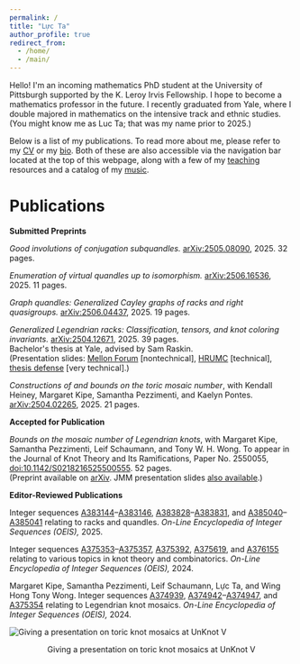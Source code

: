 ```yaml
---
permalink: /
title: "Lực Ta"
author_profile: true
redirect_from: 
  - /home/
  - /main/
---
```


Hello! I'm an incoming mathematics PhD student at the University of Pittsburgh supported by the K. Leroy Irvis Fellowship. I hope to become a mathematics professor in the future. I recently graduated from Yale, where I double majored in mathematics on the intensive track and ethnic studies. (You might know me as Luc Ta; that was my name prior to 2025.) 

Below is a list of my publications. To read more about me, please refer to my [CV](https://luc-ta.github.io/cv/) or my [bio](https://luc-ta.github.io/about/). Both of these are also accessible via the navigation bar located at the top of this webpage, along with a few of my [teaching](https://luc-ta.github.io/teaching/) resources and a catalog of my [music](https://luc-ta.github.io/music/).

Publications
======



**Submitted Preprints**

_Good involutions of conjugation subquandles._ [arXiv:2505.08090](https://arxiv.org/abs/2505.08090), 2025. 32 pages.

_Enumeration of virtual quandles up to isomorphism._ [arXiv:2506.16536](https://arxiv.org/abs/2506.16536), 2025. 11 pages.

_Graph quandles: Generalized Cayley graphs of racks and right quasigroups._ [arXiv:2506.04437](https://arxiv.org/abs/2506.04437), 2025. 19 pages.

_Generalized Legendrian racks: Classification, tensors, and knot coloring invariants._ [arXiv:2504.12671](https://arxiv.org/abs/2504.12671), 2025. 39 pages.\
Bachelor's thesis at Yale, advised by Sam Raskin.\
(Presentation slides: [Mellon Forum](../files/mellon.pdf) \[nontechnical\], [HRUMC](../files/hrumc.pdf) \[technical\], [thesis defense](../files/defense.pdf) \[very technical\].)

_Constructions of and bounds on the toric mosaic number_, with Kendall Heiney, Margaret Kipe, Samantha Pezzimenti, and Kaelyn Pontes. [arXiv:2504.02265](https://doi.org/10.48550/arXiv.2504.02265), 2025. 21 pages.

**Accepted for Publication**

_Bounds on the mosaic number of Legendrian knots_, with Margaret Kipe, Samantha Pezzimenti, Leif Schaumann, and Tony W. H. Wong. To appear in the Journal of Knot Theory and Its Ramifications, Paper No. 2550055, [doi:10.1142/S0218216525500555](https://doi.org/10.1142/S0218216525500555). 52 pages.\
(Preprint available on [arXiv](https://arxiv.org/abs/2410.08064). JMM presentation slides [also available](../files/computing-legendrian-mosaic-numbers.pdf).)

**Editor-Reviewed Publications**

Integer sequences [A383144](https://oeis.org/A383144)–[A383146](https://oeis.org/A383146), [A383828](https://oeis.org/A383828)–[A383831](https://oeis.org/A383831), and [A385040](https://oeis.org/A385040)–[A385041](https://oeis.org/A385041) relating to racks and quandles. _On-Line Encyclopedia of Integer Sequences (OEIS),_ 2025.

Integer sequences [A375353](https://oeis.org/A375353)–[A375357](https://oeis.org/A375357), [A375392](https://oeis.org/A375392), [A375619](https://oeis.org/A375619), and [A376155](https://oeis.org/A376155) relating to various topics in knot theory and combinatorics. _On-Line Encyclopedia of Integer Sequences (OEIS),_ 2024.

Margaret Kipe, Samantha Pezzimenti, Leif Schaumann, Lực Ta, and Wing Hong Tony Wong. Integer sequences [A374939](https://oeis.org/A374939), [A374942](https://oeis.org/A374942)–[A374947](https://oeis.org/A374947), and [A375354](https://oeis.org/A375354) relating to Legendrian knot mosaics. _On-Line Encyclopedia of Integer Sequences (OEIS),_ 2024.

![Giving a presentation on toric knot mosaics at UnKnot V](https://luc-ta.github.io/images/presenting.jpg)
<p style="text-align: center;">Giving a presentation on toric knot mosaics at UnKnot V</p>
